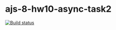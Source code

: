 # ajs-8-hw10-async-task2
[![Build status](https://ci.appveyor.com/api/projects/status/ft47xjsvjfo1faej/branch/master?svg=true)](https://ci.appveyor.com/project/Antis85/ajs-8-hw10-async-task2/branch/master)
